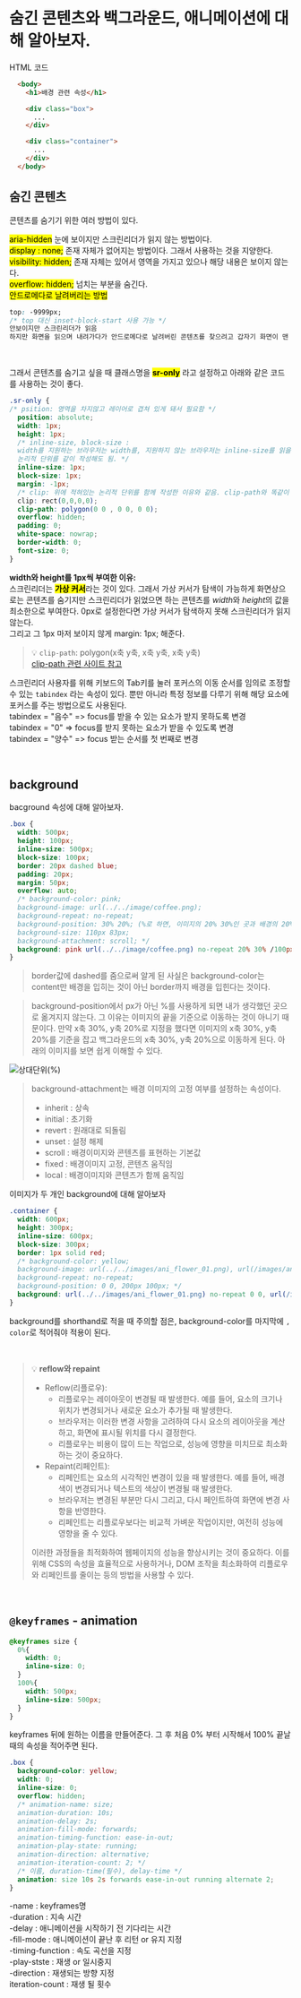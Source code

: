 # 숨긴 콘텐츠와 백그라운드, 애니메이션에 대해 알아보자.

HTML 코드
```html
  <body>
    <h1>배경 관련 속성</h1>

    <div class="box">
      ...
    </div>

    <div class="container">
      ...
    </div>
  </body>
```

## 숨긴 콘텐츠
콘텐츠를 숨기기 위한 여러 방법이 있다.

<mark>aria-hidden</mark> 눈에 보이지만 스크린리더가 읽지 않는 방법이다.  
<mark>display : none;</mark> 존재 자체가 없어지는 방법이다. 그래서 사용하는 것을 지양한다.  
<mark>visibility: hidden;</mark> 존재 자체는 있어서 영역을 가지고 있으나 해당 내용은 보이지 않는다.  
<mark>overflow: hidden;</mark> 넘치는 부분을 숨긴다.  
<mark>안드로메다로 날려버리는 방법</mark> 
```css
top: -9999px;
/* top 대신 inset-block-start 사용 가능 */
안보이지만 스크린리더가 읽음
하지만 화면을 읽으며 내려가다가 안드로메다로 날려버린 콘텐츠를 찾으려고 갑자기 화면이 맨 처음으로 이동하려고 함. 그래서 스크롤이 혼자 움직이는 현상이 발생하여 사용하는 것을 지양함.
```
<br>

그래서 콘텐츠를 숨기고 싶을 때 클래스명을 <mark>**sr-only**</mark> 라고 설정하고 아래와 같은 코드를 사용하는 것이 좋다.

```css
.sr-only {
/* psition: 영역을 차지않고 레이어로 겹쳐 있게 돼서 필요함 */
  position: absolute;
  width: 1px;
  height: 1px;
  /* inline-size, block-size : 
  width를 지원하는 브라우저는 width를, 지원하지 않는 브라우저는 inline-size를 읽을 거라 
  논리적 단위를 같이 작성해도 됨. */
  inline-size: 1px;
  block-size: 1px;
  margin: -1px;
  /* clip: 위에 적혀있는 논리적 단위를 함께 작성한 이유와 같음. clip-path와 똑같이 적용됨. */
  clip: rect(0,0,0,0);
  clip-path: polygon(0 0 , 0 0, 0 0);
  overflow: hidden;
  padding: 0;
  white-space: nowrap;
  border-width: 0;
  font-size: 0;
}
```

**width와 height를 1px씩 부여한 이유:**  
스크린리더는 <mark>**가상 커서**</mark>라는 것이 있다. 그래서 가상 커서가 탐색이 가능하게 화면상으로는 콘텐츠를 숨기지만 스크린리더가 읽었으면 하는 콘텐츠를 *width*와 *height*의 값을 최소한으로 부여한다. 0px로 설정한다면 가상 커서가 탐색하지 못해 스크린리더가 읽지 않는다.  
그리고 그 1px 마저 보이지 않게 margin: 1px; 해준다.

>💡 `clip-path`: polygon(x축 y축, x축 y축, x축 y축)  
[clip-path 관련 사이트 참고](https://bennettfeely.com/clippy/)

스크린리더 사용자를 위해 키보드의 Tab키를 눌러 포커스의 이동 순서를 임의로 조정할 수 있는 `tabindex` 라는 속성이 있다. 뿐만 아니라 특정 정보를 다루기 위해 해당 요소에 포커스를 주는 방법으로도 사용된다.  
tabindex = "음수" => focus를 받을 수 있는 요소가 받지 못하도록 변경  
tabindex = "0" => focus를 받지 못하는 요소가 받을 수 있도록 변경  
tabindex = "양수" => focus 받는 순서를 첫 번째로 변경

<br>

## background
bacground 속성에 대해 알아보자.

```css
.box {
  width: 500px;
  height: 100px;
  inline-size: 500px;
  block-size: 100px;
  border: 20px dashed blue;
  padding: 20px;
  margin: 50px;
  overflow: auto;
  /* background-color: pink;
  background-image: url(../../image/coffee.png);
  background-repeat: no-repeat;
  background-position: 30% 20%; (%로 하면, 이미지의 20% 30%인 곳과 배경의 20%와 30%인 곳을 맞춤)
  background-size: 110px 83px;
  background-attachment: scroll; */
  background: pink url(../../image/coffee.png) no-repeat 20% 30% /100px 83px scroll;
}
```
> border값에 dashed를 줌으로써 알게 된 사실은 background-color는 content만 배경을 입히는 것이 아닌 border까지 배경을 입힌다는 것이다.

> background-position에서 px가 아닌 %를 사용하게 되면 내가 생각했던 곳으로 옮겨지지 않는다. 그 이유는 이미지의 끝을 기준으로 이동하는 것이 아니기 때문이다. 만약 x축 30%, y축 20%로 지정을 했다면 이미지의 x축 30%, y축 20%를 기준을 잡고 백그라운드의 x축 30%, y축 20%으로 이동하게 된다. 아래의 이미지를 보면 쉽게 이해할 수 있다.

![상대단위(%)](https://github.com/Yooniverse42/TIL/HTML_CSS/images/240505-image.png)

> background-attachment는 배경 이미지의 고정 여부를 설정하는 속성이다.
> - inherit : 상속
> - initial : 초기화
> - revert : 원래대로 되돌림
> - unset : 설정 해제
> - scroll : 배경이미지와 콘텐츠를 표현하는 기본값
> - fixed : 배경이미지 고정, 콘텐츠 움직임
> - local : 배경이미지와 콘텐츠가 함께 움직임


이미지가 두 개인 background에 대해 알아보자

```css
.container {
  width: 600px;
  height: 300px;
  inline-size: 600px;
  block-size: 300px;
  border: 1px solid red;
  /* background-color: yellow;
  background-image: url(../../images/ani_flower_01.png), url(/images/ani_flower_02.png);
  background-repeat: no-repeat;
  background-position: 0 0, 200px 100px; */
  background: url(../../images/ani_flower_01.png) no-repeat 0 0, url(/images/ani_flower_02.png) no-repeat 200px 100px, yellow;
}
```
background를 shorthand로 적을 때 주의할 점은, background-color를 마지막에 `, color`로 적어줘야 적용이 된다.

<br>

> 💡 **reflow와 repaint**  
> - Reflow(리플로우):
>   - 리플로우는 레이아웃이 변경될 때 발생한다. 예를 들어, 요소의 크기나 위치가 변경되거나 새로운 요소가 추가될 때 발생한다.
>   - 브라우저는 이러한 변경 사항을 고려하여 다시 요소의 레이아웃을 계산하고, 화면에 표시될 위치를 다시 결정한다.
>   - 리플로우는 비용이 많이 드는 작업으로, 성능에 영향을 미치므로 최소화하는 것이 중요하다.
> - Repaint(리페인트):
>   - 리페인트는 요소의 시각적인 변경이 있을 때 발생한다. 예를 들어, 배경색이 변경되거나 텍스트의 색상이 변경될 때 발생한다.
>   - 브라우저는 변경된 부분만 다시 그리고, 다시 페인트하여 화면에 변경 사항을 반영한다.
>   - 리페인트는 리플로우보다는 비교적 가벼운 작업이지만, 여전히 성능에 영향을 줄 수 있다. 
> 
> 이러한 과정들을 최적화하여 웹페이지의 성능을 향상시키는 것이 중요하다. 이를 위해 CSS의 속성을 효율적으로 사용하거나, DOM 조작을 최소화하여 리플로우와 리페인트를 줄이는 등의 방법을 사용할 수 있다.

<br>

## `@keyframes` - animation

```css
@keyframes size {
  0%{
    width: 0;
    inline-size: 0;
  }
  100%{
    width: 500px;
    inline-size: 500px;
  }
}

```

keyframes 뒤에 원하는 이름을 만들어준다. 그 후 처음 0% 부터 시작해서 100% 끝날 때의 속성을 적어주면 된다.  

```css
.box {
  background-color: yellow;
  width: 0;
  inline-size: 0;
  overflow: hidden;
  /* animation-name: size;
  animation-duration: 10s;
  animation-delay: 2s;
  animation-fill-mode: forwards;
  animation-timing-function: ease-in-out;
  animation-play-state: running;
  animation-direction: alternative;
  animation-iteration-count: 2; */
  /* 이름, duration-time(필수), delay-time */
  animation: size 10s 2s forwards ease-in-out running alternate 2; 
}
```
-name : keyframes명  
-duration : 지속 시간  
-delay : 애니메이션을 시작하기 전 기다리는 시간  
-fill-mode : 애니메이션이 끝난 후 리턴 or 유지 지정  
-timing-function : 속도 곡선을 지정  
-play-stste : 재생 or 일시중지  
-direction : 재생되는 방향 지정  
iteration-count : 재생 될 횟수  
